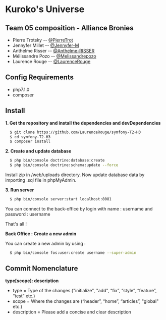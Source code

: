 Kuroko's Universe
==========================

Team 05 composition - Alliance Bronies
-------

- Pierre Trotsky -- [@PierreTrot](https://github.com/PierreTrot)
- Jennyfer Millet -- [@Jennyfer-M](https://github.com/Jennyfer-M)
- Anthelme Risser -- [@Anthelme-RISSER](https://github.com/Anthelme-RISSER)
- Mélissandre Pozo  -- [@Melissandrepozo](https://github.com/Melissandrepozo)
- Laurence Rouge  -- [@LaurenceRouge](https://github.com/LaurenceRouge)


Config Requirements
-------
- php7.1.0 
- composer


Install
-------

__1. Get the repository and install the dependencies and devDependencies__
```sh
  $ git clone https://github.com/LaurenceRouge/symfony-T2-H3
  $ cd symfony-T2-H3
  $ composer install
 ```
 
__2. Create and update database__
```sh
  $ php bin/console doctrine:database:create
  $ php bin/console doctrine:schema:update --force
 ```
 Install zip in /web/uploads directory.
 Now update database data by importing .sql file in phpMyAdmin.
 
 __3. Run server__
 ```sh
   $ php bin/console server:start localhost:8081
  ```
 
 You can connect to the back-office by login with name : username and password : username
 
  That's all !
  
 
 __Back Office : Create a new admin__
 
 You can create a new admin by using :
```sh
  $ php bin/console fos:user:create username --super-admin
 ```




Commit Nomenclature
-------
**type[scope]: description**
- type = Type of the changes ("initialize", "add", “fix”, “style”, “feature”, “test” etc.)
- scope = Where the changes are (“header”, “home”, “articles”, "global" etc.)
- description = Please add a concise and clear description


